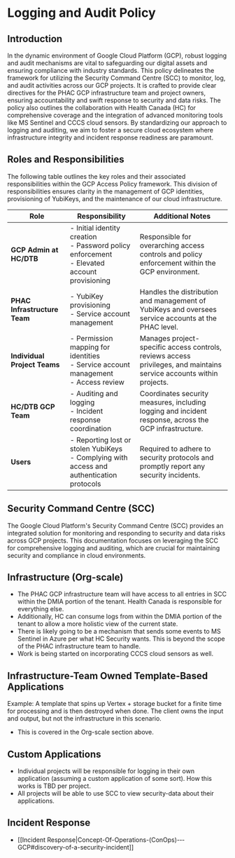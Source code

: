 # Logging and Audit Policy

## Introduction
In the dynamic environment of Google Cloud Platform (GCP), robust logging and audit mechanisms are vital to safeguarding our digital assets and ensuring compliance with industry standards. This policy delineates the framework for utilizing the Security Command Centre (SCC) to monitor, log, and audit activities across our GCP projects. It is crafted to provide clear directives for the PHAC GCP infrastructure team and project owners, ensuring accountability and swift response to security and data risks. The policy also outlines the collaboration with Health Canada (HC) for comprehensive coverage and the integration of advanced monitoring tools like MS Sentinel and CCCS cloud sensors. By standardizing our approach to logging and auditing, we aim to foster a secure cloud ecosystem where infrastructure integrity and incident response readiness are paramount.

## Roles and Responsibilities

The following table outlines the key roles and their associated responsibilities within the GCP Access Policy framework. This division of responsibilities ensures clarity in the management of GCP identities, provisioning of YubiKeys, and the maintenance of our cloud infrastructure.

| Role                                             | Responsibility                                                                                      | Additional Notes                                                                                                      |
|--------------------------------------------------|-----------------------------------------------------------------------------------------------------|-----------------------------------------------------------------------------------------------------------------------|
| **GCP Admin at HC/DTB**                          | - Initial identity creation<br>- Password policy enforcement<br>- Elevated account provisioning      | Responsible for overarching access controls and policy enforcement within the GCP environment.                         |
| **PHAC Infrastructure Team**                     | - YubiKey provisioning<br>- Service account management                                              | Handles the distribution and management of YubiKeys and oversees service accounts at the PHAC level.                   |
| **Individual Project Teams**                     | - Permission mapping for identities<br>- Service account management<br>- Access review              | Manages project-specific access controls, reviews access privileges, and maintains service accounts within projects.   |
| **HC/DTB GCP Team**                              | - Auditing and logging<br>- Incident response coordination                                          | Coordinates security measures, including logging and incident response, across the GCP infrastructure.                 |
| **Users**                                        | - Reporting lost or stolen YubiKeys<br>- Complying with access and authentication protocols         | Required to adhere to security protocols and promptly report any security incidents. 

## Security Command Centre (SCC)
The Google Cloud Platform's Security Command Centre (SCC) provides an integrated solution for monitoring and responding to security and data risks across GCP projects. This documentation focuses on leveraging the SCC for comprehensive logging and auditing, which are crucial for maintaining security and compliance in cloud environments.
## Infrastructure (Org-scale)
* The PHAC GCP infrastructure team will have access to all entries in SCC within the DMIA portion of the tenant.  Health Canada is responsible for everything else.
* Additionally, HC can consume logs from within the DMIA portion of the tenant to allow a more holistic view of the current state.
* There is likely going to be a mechanism that sends some events to MS Sentinel in Azure per what HC Security wants.  This is beyond the scope of the PHAC infrastructure team to handle.
* Work is being started on incorporating CCCS cloud sensors as well.
## Infrastructure-Team Owned Template-Based Applications
Example: A template that spins up Vertex + storage bucket for a finite time for processing and is then destroyed when done.  The client owns the input and output, but not the infrastructure in this scenario.
* This is covered in the Org-scale section above.
## Custom Applications
* Individual projects will be responsible for logging in their own application (assuming a custom application of some sort).  How this works is TBD per project.
* All projects will be able to use SCC to view security-data about their applications.
## Incident Response
* [[Incident Response|Concept-Of-Operations-(ConOps)-‐-GCP#discovery-of-a-security-incident]]
